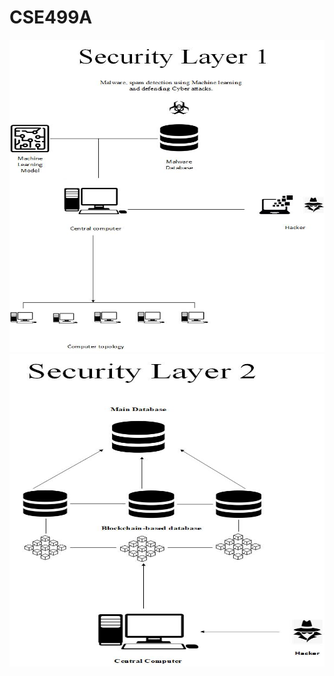 # CSE499A
<img src="image/CSE499_Layer_1.jpg" alt="Alt text" title="Layer_1" width="600" height="500">
<img src="image/CSE499_Layer_2.jpg" alt="Alt text" title="Layer_2" width="600" height="500">